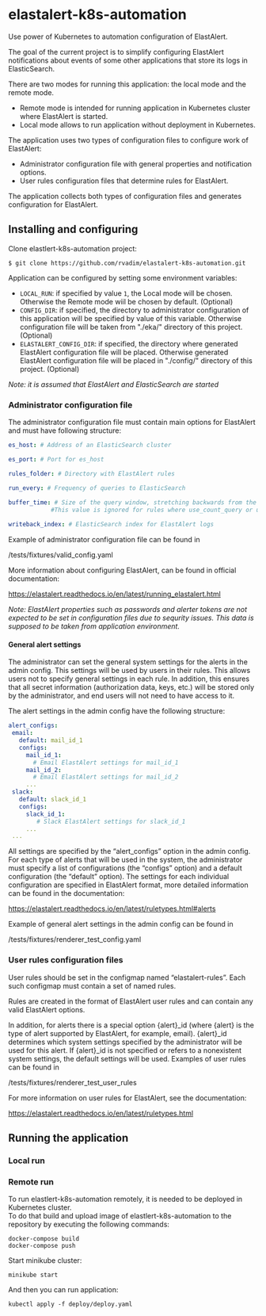 # elastalert-k8s-automation
Use power of Kubernetes to automation configuration of ElastAlert.

The goal of the current project is to simplify configuring ElastAlert notifications about events of some other 
applications that store its logs in ElasticSearch.

There are two modes for running this application: the local mode and the remote mode.
* Remote mode is intended for running application in Kubernetes cluster where ElastAlert 
is started.
* Local mode allows to run application without deployment in Kubernetes. 

The application uses two types of configuration files to configure work of ElastAlert:
* Administrator configuration file with general properties and notification options.
* User rules configuration files that determine rules for ElastAlert.

The application collects both types of configuration files and generates configuration for ElastAlert.

## Installing and configuring
Clone elastlert-k8s-automation project:
````
$ git clone https://github.com/rvadim/elastalert-k8s-automation.git
````

Application can be configured by setting some environment variables:
* `LOCAL_RUN`: if specified by value `1`, the Local mode will be chosen. 
Otherwise the Remote mode wiil be chosen by default. (Optional)
* `CONFIG_DIR`: if specified, the directory to administrator configuration of this application will be 
specified by value of this variable. 
Otherwise configuration file will be taken from "./eka/" directory of this project. (Optional)
* `ELASTALERT_CONFIG_DIR`: if specified, the directory where generated ElastAlert configuration file will be placed. 
Otherwise generated ElastAlert configuration file will be placed in "./config/" directory of this project. (Optional)

*Note: it is assumed that ElastAlert and ElasticSearch are started*

### Administrator configuration file
The administrator configuration file must contain main options for ElastAlert and must have following structure:
```yaml
es_host: # Address of an ElasticSearch cluster

es_port: # Port for es_host

rules_folder: # Directory with ElastAlert rules

run_every: # Frequency of queries to ElasticSearch
  
buffer_time: # Size of the query window, stretching backwards from the time each query is run. 
            #This value is ignored for rules where use_count_query or use_terms_query is set to true.

writeback_index: # ElasticSearch index for ElastAlert logs 
```

Example of administrator configuration file can be found in 

/tests/fixtures/valid_config.yaml

More information about configuring ElastAlert, can be found in official documentation:

https://elastalert.readthedocs.io/en/latest/running_elastalert.html

*Note: ElastAlert properties such as passwords and alerter tokens are not expected to be set in configuration files 
due to sequrity issues. This data is supposed to be taken from application environment.*


#### General alert settings
The administrator can set the general system settings for the alerts in the admin config. This settings will be used 
by users in their rules. This allows users not to specify general settings in each rule. In addition, this ensures 
that all secret information (authorization data, keys, etc.) will be stored only by the administrator, and end users 
will not need to have access to it.

The alert settings in the admin config have the following structure:

```yaml
alert_configs:
 email:
   default: mail_id_1
   configs:
     mail_id_1:
       # Email ElastAlert settings for mail_id_1
     mail_id_2:
       # Email ElastAlert settings for mail_id_2
     ...
 slack:
   default: slack_id_1
   configs:
     slack_id_1:
        # Slack ElastAlert settings for slack_id_1
     ...
 ...

```

All settings are specified by the “alert_configs” option in the admin config. For each type of alerts that will be used 
in the system, the administrator must specify a list of configurations (the “configs” option) and a default configuration 
(the “default” option). The settings for each individual configuration are specified in ElastAlert format, more detailed 
information can be found in the documentation:

https://elastalert.readthedocs.io/en/latest/ruletypes.html#alerts

Example of general alert settings in the admin config can be found in

/tests/fixtures/renderer_test_config.yaml

### User rules configuration files
User rules should be set in the configmap named “elastalert-rules”. Each such configmap must contain a set of named rules.

Rules are created in the format of ElastAlert user rules and can contain any valid ElastAlert options.

In addition, for alerts there is a special option {alert}_id (where {alert} is the type of alert supported by ElastAlert, 
for example, email). {alert}_id determines which system settings specified by the administrator will be used for this 
alert. If {alert}_id is not specified or refers to a nonexistent system settings, the default settings will be used.
Examples of user rules can be found in

/tests/fixtures/renderer_test_user_rules

For more information on user rules for ElastAlert, see the documentation:

https://elastalert.readthedocs.io/en/latest/ruletypes.html

## Running the application

### Local run 

### Remote run
To run elastlert-k8s-automation remotely, it is needed to be deployed in Kubernetes cluster.<br/>
To do that build and upload image of elastlert-k8s-automation to the repository by executing the following commands:
```
docker-compose build
docker-compose push
```
Start minikube cluster:
```
minikube start
```
And then you can run application:
```
kubectl apply -f deploy/deploy.yaml
```
